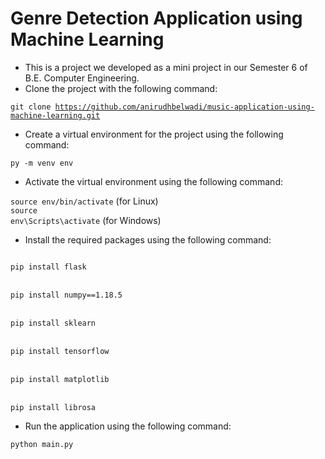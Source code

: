 # Genre Detection Application using Machine Learning

- This is a project we developed as a mini project in our Semester 6 of B.E. Computer Engineering.
- Clone the project with the following command:

<code>git clone https://github.com/anirudhbelwadi/music-application-using-machine-learning.git</code>

- Create a virtual environment for the project using the following command:

<code>py -m venv env</code>

- Activate the virtual environment using the following command:

<code>source env/bin/activate</code> (for Linux)
<br>
<code>source env\Scripts\activate</code> (for Windows)

- Install the required packages using the following command:

<code>
pip install flask
</code>
<br>
<code>
pip install numpy==1.18.5
</code>
<br>
<code>
pip install sklearn
</code>
<br>
<code>
pip install tensorflow
</code>
<br>
<code>
pip install matplotlib
</code>
<br>
<code>
pip install librosa
</code>

- Run the application using the following command:

<code>python main.py</code>